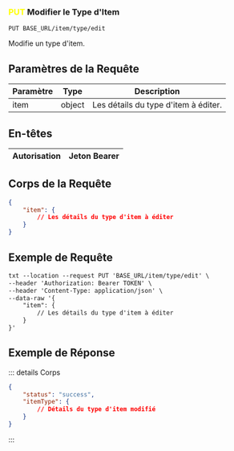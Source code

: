 ### <span style="color:yellow">PUT</span> Modifier le Type d'Item

```plaintext
PUT BASE_URL/item/type/edit
```

Modifie un type d'item.

## Paramètres de la Requête

| Paramètre | Type   | Description                        |
| --------- | ------ | ---------------------------------- |
| item      | object | Les détails du type d'item à éditer. |

## En-têtes

| Autorisation | Jeton Bearer |
| ------------- | ----------- |

## Corps de la Requête

```json
{
    "item": {
        // Les détails du type d'item à éditer
    }
}
```

## Exemple de Requête

```txt
txt --location --request PUT 'BASE_URL/item/type/edit' \
--header 'Authorization: Bearer TOKEN' \
--header 'Content-Type: application/json' \
--data-raw '{
    "item": {
        // Les détails du type d'item à éditer
    }
}'
```

## Exemple de Réponse

::: details Corps

```json
{
    "status": "success",
    "itemType": {
        // Détails du type d'item modifié
    }
}
```

:::

